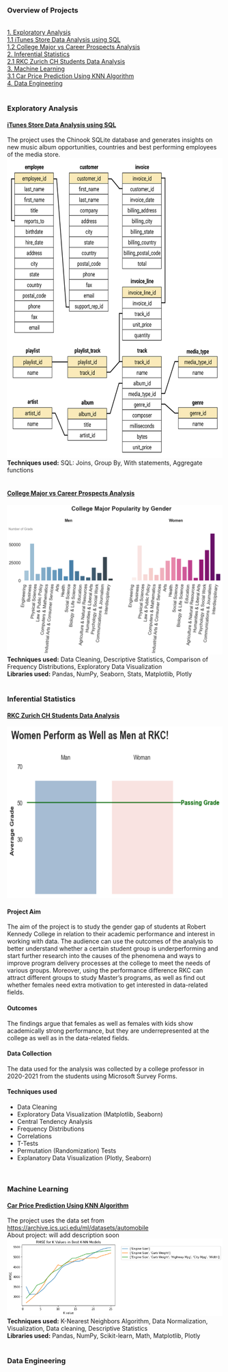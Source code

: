 ### Overview of Projects
<br>[1. Exploratory Analysis](#exploratory-analysis)
<br>[1.1 iTunes Store Data Analysis using SQL](#itunes-store-data-analysis-using-sql)
<br>[1.2 College Major vs Career Prospects Analysis](#college-major-vs-career-prospects-analysis)
<br>[2. Inferential Statistics](#inferential-statistics)
<br>[2.1 RKC Zurich CH Students Data Analysis](#rkc-zurich-ch-students-data-analysis)
<br>[3. Machine Learning](#machine-learning)
<br>[3.1 Car Price Prediction Using KNN Algorithm](#car-price-prediction-using-knn-algorithm)
<br>[4. Data Engineering](#data-engineering)
<br>
<br>
### Exploratory Analysis
#### [iTunes Store Data Analysis using SQL](https://github.com/ofeliiaB/iTunes_data_analysis/blob/master/iTunes_data_analysis.ipynb)
The project uses the Chinook SQLite database and generates insights on new music album opportunities, countries and best performing employees of the media store.
<img src="images/chinook-schema.svg" width="700" height="700">
<br>**Techniques used:**
SQL: Joins, Group By, With statements, Aggregate functions
<br>
<br>
#### [College Major vs Career Prospects Analysis](https://github.com/ofeliiaB/major_salary_analysis/blob/master/MajorVsSalaryAnalysis.ipynb)
![](/images/gender_m.png)
<br>**Techniques used:**
Data Cleaning, Descriptive Statistics, Comparison of Frequency Distributions, Exploratory Data Visualization
<br>**Libraries used:**
Pandas, NumPy, Seaborn, Stats, Matplotlib, Plotly
<br>
<br>
### Inferential Statistics
#### [RKC Zurich CH Students Data Analysis](https://github.com/ofeliiaB/parental_status_vs_college_performance/blob/master/Data_Analytics_Assignment.ipynb)
<img src="images/p1.png" width="600" height="400">
<h4>Project Aim</h4>
<p>The aim of the project is to study the gender gap of students at Robert Kennedy College in relation to their academic performance and interest in working with data. The audience can use the outcomes of the analysis to better understand whether a certain student group is underperforming and start further research into the causes of the phenomena and ways to improve program delivery processes at the college to meet the needs of various groups. Moreover, using the performance difference RKC can attract different groups to study Master’s programs, as well as find out whether females need extra motivation to get interested in data-related fields.</p>
<h4>Outcomes</h4>
<p>The findings argue that females as well as females with kids show academically strong performance, but they are underrepresented at the college as well as in the data-related fields.</p>
<h4>Data Collection</h4>
<p>The data used for the analysis was collected by a college professor in 2020-2021 from the students using Microsoft Survey Forms.</p>
<h4>Techniques used</h4>
<ul>
  <li>Data Cleaning</li>
  <li>Exploratory Data Visualization (Matplotlib, Seaborn)</li>
  <li>Central Tendency Analysis</li>
  <li>Frequency Distributions</li>
  <li>Correlations</li>
  <li>T-Tests</li>
  <li>Permutation (Randomization) Tests</li>
  <li>Explanatory Data Visualization (Plotly, Seaborn)</li>
</ul>
<br>

### Machine Learning
#### [Car Price Prediction Using KNN Algorithm](https://github.com/ofeliiaB/predicting_car_prices_with_k-nn/blob/master/Car_price_prediction_KNN.ipynb)
The project uses the data set from https://archive.ics.uci.edu/ml/datasets/automobile
<br>About project: will add description soon
![](/images/rmse.png)
<br>**Techniques used:**
K-Nearest Neighbors Algorithm, Data Normalization, Visualization, Data cleaning, Descriptive Statistics
<br>**Libraries used:**
Pandas, NumPy, Scikit-learn, Math, Matplotlib, Plotly
<br>
<br>
### Data Engineering
<br>
